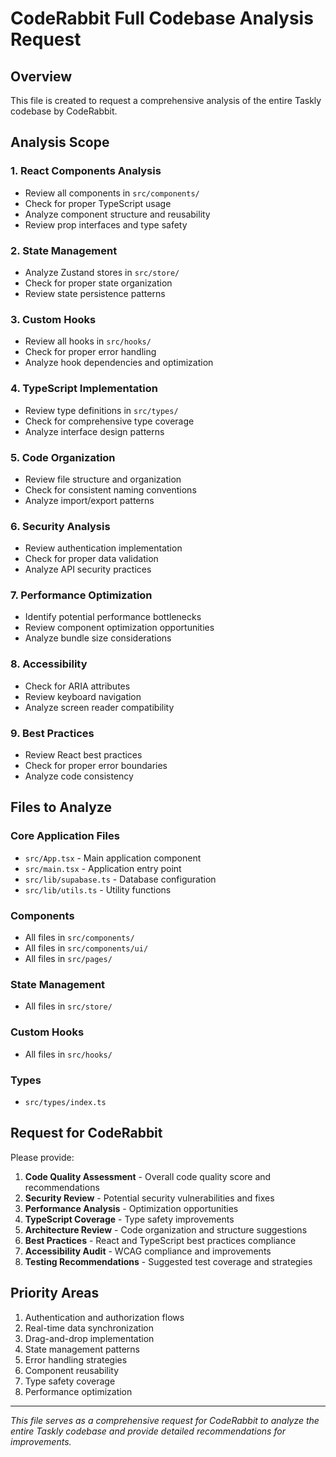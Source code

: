 # CodeRabbit Full Codebase Analysis Request

## Overview
This file is created to request a comprehensive analysis of the entire Taskly codebase by CodeRabbit.

## Analysis Scope

### 1. React Components Analysis
- Review all components in `src/components/`
- Check for proper TypeScript usage
- Analyze component structure and reusability
- Review prop interfaces and type safety

### 2. State Management
- Analyze Zustand stores in `src/store/`
- Check for proper state organization
- Review state persistence patterns

### 3. Custom Hooks
- Review all hooks in `src/hooks/`
- Check for proper error handling
- Analyze hook dependencies and optimization

### 4. TypeScript Implementation
- Review type definitions in `src/types/`
- Check for comprehensive type coverage
- Analyze interface design patterns

### 5. Code Organization
- Review file structure and organization
- Check for consistent naming conventions
- Analyze import/export patterns

### 6. Security Analysis
- Review authentication implementation
- Check for proper data validation
- Analyze API security practices

### 7. Performance Optimization
- Identify potential performance bottlenecks
- Review component optimization opportunities
- Analyze bundle size considerations

### 8. Accessibility
- Check for ARIA attributes
- Review keyboard navigation
- Analyze screen reader compatibility

### 9. Best Practices
- Review React best practices
- Check for proper error boundaries
- Analyze code consistency

## Files to Analyze

### Core Application Files
- `src/App.tsx` - Main application component
- `src/main.tsx` - Application entry point
- `src/lib/supabase.ts` - Database configuration
- `src/lib/utils.ts` - Utility functions

### Components
- All files in `src/components/`
- All files in `src/components/ui/`
- All files in `src/pages/`

### State Management
- All files in `src/store/`

### Custom Hooks
- All files in `src/hooks/`

### Types
- `src/types/index.ts`

## Request for CodeRabbit

Please provide:
1. **Code Quality Assessment** - Overall code quality score and recommendations
2. **Security Review** - Potential security vulnerabilities and fixes
3. **Performance Analysis** - Optimization opportunities
4. **TypeScript Coverage** - Type safety improvements
5. **Architecture Review** - Code organization and structure suggestions
6. **Best Practices** - React and TypeScript best practices compliance
7. **Accessibility Audit** - WCAG compliance and improvements
8. **Testing Recommendations** - Suggested test coverage and strategies

## Priority Areas
1. Authentication and authorization flows
2. Real-time data synchronization
3. Drag-and-drop implementation
4. State management patterns
5. Error handling strategies
6. Component reusability
7. Type safety coverage
8. Performance optimization

---

*This file serves as a comprehensive request for CodeRabbit to analyze the entire Taskly codebase and provide detailed recommendations for improvements.* 